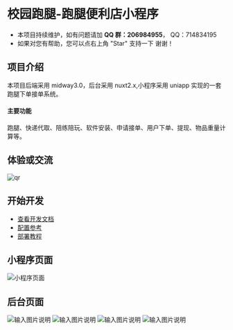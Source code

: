 # 校园跑腿-跑腿便利店小程序

- 本项目持续维护，如有问题请加 **QQ 群：206984955**， QQ：714834195
- 如果对您有帮助，您可以点右上角 "Star" 支持一下 谢谢！

## 项目介绍

本项目后端采用 midway3.0，后台采用 nuxt2.x,小程序采用 uniapp 实现的一套跑腿下单接单系统。

#### 主要功能

跑腿、快递代取、陪练陪玩、软件安装、申请接单、用户下单、提现、物品重量计算等。

## 体验或交流

![qr](https://foruda.gitee.com/images/1679233769591308631/c915cd3b_11018109.jpeg "简约弥散风微信公众号首图封面.jpg")

## 开始开发

- [查看开发文档](https://gitee.com/landalfyao/ddapp/blob/master/DEV.md)
- [配置参考](https://gitee.com/landalfyao/ddrun/wikis/pages?sort_id=5937464&doc_id=403865)
- [部署教程](https://gitee.com/landalfyao/ddapp/wikis/pages)

## 小程序页面

![小程序页面](https://foruda.gitee.com/images/1679224626614713274/05be4962_11018109.jpeg "自定义模板.jpg")

## 后台页面

![输入图片说明](https://foruda.gitee.com/images/1679224850058188448/1d2ec44e_11018109.png "q1.png")
![输入图片说明](https://foruda.gitee.com/images/1679224868832200613/d4371d1a_11018109.png "q2.png")
![输入图片说明](https://foruda.gitee.com/images/1679224888050510841/0365f67a_11018109.png "q3.png")
![输入图片说明](https://foruda.gitee.com/images/1679224910889331030/3aabf24c_11018109.png "q4.png")
